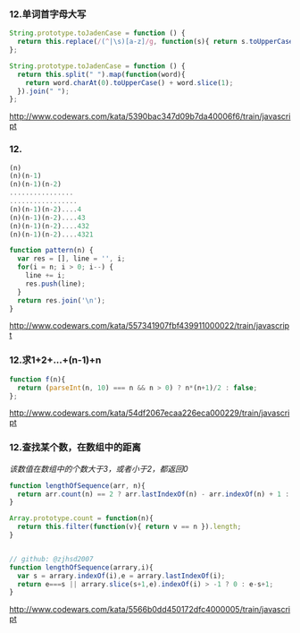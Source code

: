 ### 12.单词首字母大写
```js
String.prototype.toJadenCase = function () {
  return this.replace(/(^|\s)[a-z]/g, function(s){ return s.toUpperCase(); });
};

String.prototype.toJadenCase = function () { 
  return this.split(" ").map(function(word){
    return word.charAt(0).toUpperCase() + word.slice(1);
  }).join(" ");
};
```
http://www.codewars.com/kata/5390bac347d09b7da40006f6/train/javascript

### 12.
```js
(n)
(n)(n-1)
(n)(n-1)(n-2)
................
.................
(n)(n-1)(n-2)....4
(n)(n-1)(n-2)....43
(n)(n-1)(n-2)....432
(n)(n-1)(n-2)....4321
```
```js
function pattern(n) {
  var res = [], line = '', i;
  for(i = n; i > 0; i--) {
    line += i;
    res.push(line);
  }
  return res.join('\n');
}
```
http://www.codewars.com/kata/557341907fbf439911000022/train/javascript

### 12.求1+2+...+(n-1)+n
```js
function f(n){
  return (parseInt(n, 10) === n && n > 0) ? n*(n+1)/2 : false;
};
```
http://www.codewars.com/kata/54df2067ecaa226eca000229/train/javascript

### 12.查找某个数，在数组中的距离
*该数值在数组中的个数大于3，或者小于2，都返回0*
```js
function lengthOfSequence(arr, n){
  return arr.count(n) == 2 ? arr.lastIndexOf(n) - arr.indexOf(n) + 1 : 0;
}

Array.prototype.count = function(n){
  return this.filter(function(v){ return v == n }).length;
}


// github: @zjhsd2007
function lengthOfSequence(arrary,i){
  var s = arrary.indexOf(i),e = arrary.lastIndexOf(i);
  return e===s || arrary.slice(s+1,e).indexOf(i) > -1 ? 0 : e-s+1;
}
```
http://www.codewars.com/kata/5566b0dd450172dfc4000005/train/javascript
